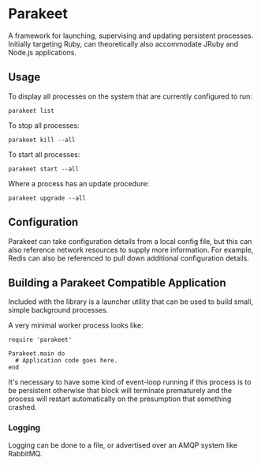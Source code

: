 # Parakeet

A framework for launching, supervising and updating persistent processes.
Initially targeting Ruby, can theoretically also accommodate JRuby and Node.js
applications.

## Usage

To display all processes on the system that are currently configured to run:

    parakeet list

To stop all processes:

    parakeet kill --all

To start all processes:

    parakeet start --all

Where a process has an update procedure:

    parakeet upgrade --all

## Configuration

Parakeet can take configuration details from a local config file, but this can
also reference network resources to supply more information. For example,
Redis can also be referenced to pull down additional configuration details.

## Building a Parakeet Compatible Application

Included with the library is a launcher utility that can be used to build
small, simple background processes.

A very minimal worker process looks like:

    require 'parakeet'

    Parakeet.main do
      # Application code goes here.
    end

It's necessary to have some kind of event-loop running if this process is to
be persistent otherwise that block will terminate prematurely and the process
will restart automatically on the presumption that something crashed.

### Logging

Logging can be done to a file, or advertised over an AMQP system like RabbitMQ.

